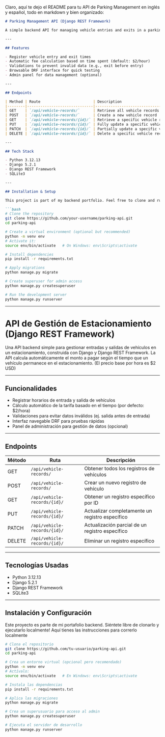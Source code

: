 Claro, aquí te dejo el README para tu API de Parking Management en inglés y español, todo en markdown y bien organizado:

````markdown
# Parking Management API (Django REST Framework)

A simple backend API for managing vehicle entries and exits in a parking lot, built using Django and Django REST Framework. The API automatically calculates the amount to pay based on the time a vehicle remains in the parking lot. (The base price per hour is set at $2 USD)

---

## Features

- Register vehicle entry and exit times  
- Automatic fee calculation based on time spent (default: $2/hour)  
- Validations to prevent invalid data (e.g., exit before entry)  
- Browsable DRF interface for quick testing  
- Admin panel for data management (optional)  

---

## Endpoints

| Method | Route                        | Description                        |
|--------|------------------------------|----------------------------------|
| GET    | `/api/vehicle-records/`      | Retrieve all vehicle records      |
| POST   | `/api/vehicle-records/`      | Create a new vehicle record       |
| GET    | `/api/vehicle-records/{id}/` | Retrieve a specific vehicle record by ID |
| PUT    | `/api/vehicle-records/{id}/` | Fully update a specific vehicle record  |
| PATCH  | `/api/vehicle-records/{id}/` | Partially update a specific vehicle record |
| DELETE | `/api/vehicle-records/{id}/` | Delete a specific vehicle record  |

---

## Tech Stack

- Python 3.12.13  
- Django 5.2.1  
- Django REST Framework  
- SQLite3  

---

## Installation & Setup

This project is part of my backend portfolio. Feel free to clone and run it locally! Here are the instructions to run it on your machine:

```bash
# Clone the repository
git clone https://github.com/your-username/parking-api.git
cd parking-api

# Create a virtual environment (optional but recommended)
python -m venv env
# Activate it:
source env/bin/activate   # On Windows: env\Scripts\activate

# Install dependencies
pip install -r requirements.txt

# Apply migrations
python manage.py migrate

# Create superuser for admin access
python manage.py createsuperuser

# Run the development server
python manage.py runserver
````

---

# API de Gestión de Estacionamiento (Django REST Framework)

Una API backend simple para gestionar entradas y salidas de vehículos en un estacionamiento, construida con Django y Django REST Framework. La API calcula automáticamente el monto a pagar según el tiempo que un vehículo permanece en el estacionamiento. (El precio base por hora es \$2 USD)

---

## Funcionalidades

* Registrar horarios de entrada y salida de vehículos
* Cálculo automático de la tarifa basado en el tiempo (por defecto: \$2/hora)
* Validaciones para evitar datos inválidos (ej. salida antes de entrada)
* Interfaz navegable DRF para pruebas rápidas
* Panel de administración para gestión de datos (opcional)

---

## Endpoints

| Método | Ruta                         | Descripción                                     |
| ------ | ---------------------------- | ----------------------------------------------- |
| GET    | `/api/vehicle-records/`      | Obtener todos los registros de vehículos        |
| POST   | `/api/vehicle-records/`      | Crear un nuevo registro de vehículo             |
| GET    | `/api/vehicle-records/{id}/` | Obtener un registro específico por ID           |
| PUT    | `/api/vehicle-records/{id}/` | Actualizar completamente un registro específico |
| PATCH  | `/api/vehicle-records/{id}/` | Actualización parcial de un registro específico |
| DELETE | `/api/vehicle-records/{id}/` | Eliminar un registro específico                 |

---

## Tecnologías Usadas

* Python 3.12.13
* Django 5.2.1
* Django REST Framework
* SQLite3

---

## Instalación y Configuración

Este proyecto es parte de mi portafolio backend. Siéntete libre de clonarlo y ejecutarlo localmente! Aquí tienes las instrucciones para correrlo localmente

```bash
# Clona el repositorio
git clone https://github.com/tu-usuario/parking-api.git
cd parking-api

# Crea un entorno virtual (opcional pero recomendado)
python -m venv env
# Actívalo:
source env/bin/activate   # En Windows: env\Scripts\activate

# Instala las dependencias
pip install -r requirements.txt

# Aplica las migraciones
python manage.py migrate

# Crea un superusuario para acceso al admin
python manage.py createsuperuser

# Ejecuta el servidor de desarrollo
python manage.py runserver
```

```



